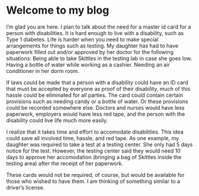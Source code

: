 # Welcome to my blog

I’m glad you are here. I plan to talk about the need for a master id card for a person with disabilities. It is hard enough to live with a disability, such as Type 1 diabetes. Life is harder when you need to make special arrangements for things such as testing. My daughter has had to have paperwork filled out and/or approved by her doctor for the following situations: Being able to take Skittles in the testing lab in case she goes low. Having a bottle of water while working as a cashier. Needing an air conditioner in her dorm room.

If laws could be made that a person with a disability could have an ID card that must be accepted by everyone as proof of their disability, much of this hassle could be eliminated for all parties. The card could contain certain provisions such as needing candy or a bottle of water. Or these provisions could be recorded somewhere else. Doctors and nurses would have less paperwork, employers would have less red tape, and the person with the disability could live life much more easily.

I realize that it takes time and effort to accomodate disabilities. This idea could save all involved time, hassle, and red tape. As one example, my daughter was required to take a test at a testing center. She only had 5 days notice for the test. However, the testing center said they would need 10 days to approve her accomodation (bringing a bag of Skittles inside the testing area) after the receipt of her paperwork.

These cards would not be required, of course, but would be available for those who wished to have them. I am thinking of something similar to a driver’s license.
